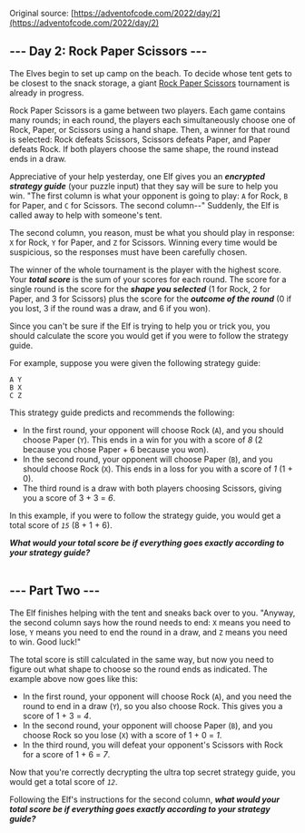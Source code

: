 Original source: [https://adventofcode.com/2022/day/2](https://adventofcode.com/2022/day/2)

## --- Day 2: Rock Paper Scissors ---

The Elves begin to set up camp on the beach. To decide whose tent gets to be closest to the snack storage, a giant [Rock Paper Scissors](https://en.wikipedia.org/wiki/Rock_paper_scissors) tournament is already in progress.

Rock Paper Scissors is a game between two players. Each game contains many rounds; in each round, the players each simultaneously choose one of Rock, Paper, or Scissors using a hand shape. Then, a winner for that round is selected: Rock defeats Scissors, Scissors defeats Paper, and Paper defeats Rock. If both players choose the same shape, the round instead ends in a draw.

Appreciative of your help yesterday, one Elf gives you an <em><strong>encrypted strategy guide</strong></em> (your puzzle input) that they say will be sure to help you win. "The first column is what your opponent is going to play: <code>A</code> for Rock, <code>B</code> for Paper, and <code>C</code> for Scissors. The second column--" Suddenly, the Elf is called away to help with someone's tent.

The second column, you reason, must be what you should play in response: <code>X</code> for Rock, <code>Y</code> for Paper, and <code>Z</code> for Scissors. Winning every time would be suspicious, so the responses must have been carefully chosen.

The winner of the whole tournament is the player with the highest score. Your <em><strong>total score</strong></em> is the sum of your scores for each round. The score for a single round is the score for the <em><strong>shape you selected</strong></em> (1 for Rock, 2 for Paper, and 3 for Scissors) plus the score for the <em><strong>outcome of the round</strong></em> (0 if you lost, 3 if the round was a draw, and 6 if you won).

Since you can't be sure if the Elf is trying to help you or trick you, you should calculate the score you would get if you were to follow the strategy guide.

For example, suppose you were given the following strategy guide:

<pre>
<code>A Y
B X
C Z</code>
</pre>

This strategy guide predicts and recommends the following:


 - In the first round, your opponent will choose Rock (<code>A</code>), and you should choose Paper (<code>Y</code>). This ends in a win for you with a score of <em>8</em> (2 because you chose Paper + 6 because you won).
 - In the second round, your opponent will choose Paper (<code>B</code>), and you should choose Rock (<code>X</code>). This ends in a loss for you with a score of <em>1</em> (1 + 0).
 - The third round is a draw with both players choosing Scissors, giving you a score of 3 + 3 = <em>6</em>.

In this example, if you were to follow the strategy guide, you would get a total score of <code><em>15</em></code> (8 + 1 + 6).

<em><strong>What would your total score be if everything goes exactly according to your strategy guide?</strong></em>
</br>
</br>

## --- Part Two ---

The Elf finishes helping with the tent and sneaks back over to you. "Anyway, the second column says how the round needs to end: <code>X</code> means you need to lose, <code>Y</code> means you need to end the round in a draw, and <code>Z</code> means you need to win. Good luck!"

The total score is still calculated in the same way, but now you need to figure out what shape to choose so the round ends as indicated. The example above now goes like this:


 - In the first round, your opponent will choose Rock (<code>A</code>), and you need the round to end in a draw (<code>Y</code>), so you also choose Rock. This gives you a score of 1 + 3 = <em>4</em>.
 - In the second round, your opponent will choose Paper (<code>B</code>), and you choose Rock so you lose (<code>X</code>) with a score of 1 + 0 = <em>1</em>.
 - In the third round, you will defeat your opponent's Scissors with Rock for a score of 1 + 6 = <em>7</em>.

Now that you're correctly decrypting the ultra top secret strategy guide, you would get a total score of <code><em>12</em></code>.

Following the Elf's instructions for the second column, <em><strong>what would your total score be if everything goes exactly according to your strategy guide?</strong></em>
